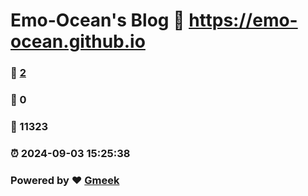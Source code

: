 # Emo-Ocean's Blog :link: https://emo-ocean.github.io 
### :page_facing_up: [2](https://emo-ocean.github.io/tag.html) 
### :speech_balloon: 0 
### :hibiscus: 11323 
### :alarm_clock: 2024-09-03 15:25:38 
### Powered by :heart: [Gmeek](https://github.com/Meekdai/Gmeek)

